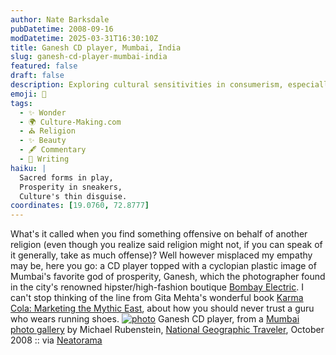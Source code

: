 ```yaml
---
author: Nate Barksdale
pubDatetime: 2008-09-16
modDatetime: 2025-03-31T16:30:10Z
title: Ganesh CD player, Mumbai, India
slug: ganesh-cd-player-mumbai-india
featured: false
draft: false
description: Exploring cultural sensitivities in consumerism, especially through a playful depiction of Ganesh.
emoji: 🐘
tags:
  - ✨ Wonder
  - 🌍 Culture-Making.com
  - ⛪ Religion
  - ✨ Beauty
  - 🖋️ Commentary
  - 📝 Writing
haiku: |
  Sacred forms in play,  
  Prosperity in sneakers,  
  Culture's thin disguise.
coordinates: [19.0760, 72.8777]
---
```


What's it called when you find something offensive on behalf of another religion (even though you realize said religion might not, if you can speak of it generally, take as much offense)? Well however misplaced my empathy may be, here you go: a CD player topped with a cyclopian plastic image of Mumbai's favorite god of prosperity, Ganesh, which the photographer found in the city's renowned hipster/high-fashion boutique [Bombay Electric](http://web.archive.org/web/20081019204030/http://www.bombayelectric.in:80/home.html). I can't stop thinking of the line from Gita Mehta's wonderful book [Karma Cola: Marketing the Mythic East](http://web.archive.org/web/20241215095228/https://www.amazon.com/Karma-Cola-Marketing-Mystic-East/dp/0679754334), about how you should never trust a guru who wears running shoes. [![photo](http://culture-making.com/media/mumbai_gal4.jpg)](http://www.nationalgeographic.com/traveler/photos/mumbai0810/mumbai_gallery4.html)
Ganesh CD player, from a [Mumbai photo gallery](http://www.nationalgeographic.com/traveler/photos/mumbai0810/mumbai_gallery4.html) by Michael Rubenstein, [National Geographic Traveler](http://www.nationalgeographic.com/traveler/photos/mumbai0810/mumbai_gallery4.html), October 2008 :: via [Neatorama](http://www.neatorama.com/2008/09/15/pink-ganesha-with-sneakers-cd-player/)
